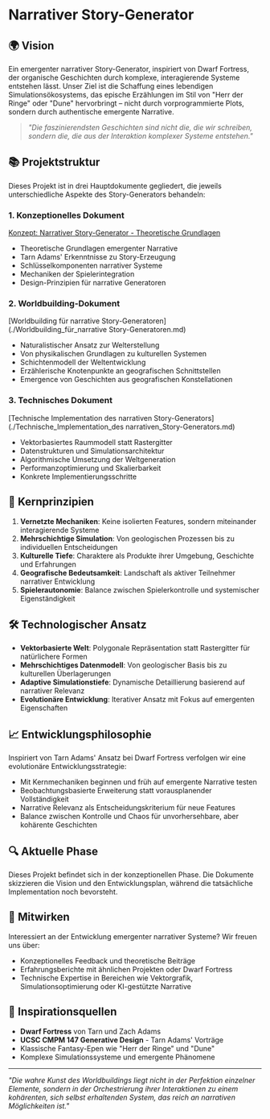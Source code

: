 # Narrativer Story-Generator

## 🌍 Vision

Ein emergenter narrativer Story-Generator, inspiriert von Dwarf Fortress, der organische Geschichten durch komplexe, interagierende Systeme entstehen lässt. Unser Ziel ist die Schaffung eines lebendigen Simulationsökosystems, das epische Erzählungen im Stil von "Herr der Ringe" oder "Dune" hervorbringt – nicht durch vorprogrammierte Plots, sondern durch authentische emergente Narrative.

> _"Die faszinierendsten Geschichten sind nicht die, die wir schreiben, sondern die, die aus der Interaktion komplexer Systeme entstehen."_

## 📚 Projektstruktur

Dieses Projekt ist in drei Hauptdokumente gegliedert, die jeweils unterschiedliche Aspekte des Story-Generators behandeln:

### 1. Konzeptionelles Dokument

[Konzept: Narrativer Story-Generator - Theoretische Grundlagen](./Konzept_Narrativer_Story-Generator.md)

- Theoretische Grundlagen emergenter Narrative
- Tarn Adams' Erkenntnisse zu Story-Erzeugung
- Schlüsselkomponenten narrativer Systeme
- Mechaniken der Spielerintegration
- Design-Prinzipien für narrative Generatoren

### 2. Worldbuilding-Dokument

[Worldbuilding für narrative Story-Generatoren](./Worldbuilding_für_narrative Story-Generatoren.md)

- Naturalistischer Ansatz zur Welterstellung
- Von physikalischen Grundlagen zu kulturellen Systemen
- Schichtenmodell der Weltentwicklung
- Erzählerische Knotenpunkte an geografischen Schnittstellen
- Emergence von Geschichten aus geografischen Konstellationen

### 3. Technisches Dokument

[Technische Implementation des narrativen Story-Generators](./Technische_Implementation_des narrativen_Story-Generators.md)

- Vektorbasiertes Raummodell statt Rastergitter
- Datenstrukturen und Simulationsarchitektur
- Algorithmische Umsetzung der Weltgeneration
- Performanzoptimierung und Skalierbarkeit
- Konkrete Implementierungsschritte

## 🔑 Kernprinzipien

1. **Vernetzte Mechaniken**: Keine isolierten Features, sondern miteinander interagierende Systeme
2. **Mehrschichtige Simulation**: Von geologischen Prozessen bis zu individuellen Entscheidungen
3. **Kulturelle Tiefe**: Charaktere als Produkte ihrer Umgebung, Geschichte und Erfahrungen
4. **Geografische Bedeutsamkeit**: Landschaft als aktiver Teilnehmer narrativer Entwicklung
5. **Spielerautonomie**: Balance zwischen Spielerkontrolle und systemischer Eigenständigkeit

## 🛠️ Technologischer Ansatz

- **Vektorbasierte Welt**: Polygonale Repräsentation statt Rastergitter für natürlichere Formen
- **Mehrschichtiges Datenmodell**: Von geologischer Basis bis zu kulturellen Überlagerungen
- **Adaptive Simulationstiefe**: Dynamische Detaillierung basierend auf narrativer Relevanz
- **Evolutionäre Entwicklung**: Iterativer Ansatz mit Fokus auf emergenten Eigenschaften

## 📈 Entwicklungsphilosophie

Inspiriert von Tarn Adams' Ansatz bei Dwarf Fortress verfolgen wir eine evolutionäre Entwicklungsstrategie:

- Mit Kernmechaniken beginnen und früh auf emergente Narrative testen
- Beobachtungsbasierte Erweiterung statt vorausplanender Vollständigkeit
- Narrative Relevanz als Entscheidungskriterium für neue Features
- Balance zwischen Kontrolle und Chaos für unvorhersehbare, aber kohärente Geschichten

## 🔍 Aktuelle Phase

Dieses Projekt befindet sich in der konzeptionellen Phase. Die Dokumente skizzieren die Vision und den Entwicklungsplan, während die tatsächliche Implementation noch bevorsteht.

## 🤝 Mitwirken

Interessiert an der Entwicklung emergenter narrativer Systeme? Wir freuen uns über:

- Konzeptionelles Feedback und theoretische Beiträge
- Erfahrungsberichte mit ähnlichen Projekten oder Dwarf Fortress
- Technische Expertise in Bereichen wie Vektorgrafik, Simulationsoptimierung oder KI-gestützte Narrative

## 📖 Inspirationsquellen

- **Dwarf Fortress** von Tarn und Zach Adams
- **UCSC CMPM 147 Generative Design** - Tarn Adams' Vorträge
- Klassische Fantasy-Epen wie "Herr der Ringe" und "Dune"
- Komplexe Simulationssysteme und emergente Phänomene

---

_"Die wahre Kunst des Worldbuildings liegt nicht in der Perfektion einzelner Elemente, sondern in der Orchestrierung ihrer Interaktionen zu einem kohärenten, sich selbst erhaltenden System, das reich an narrativen Möglichkeiten ist."_